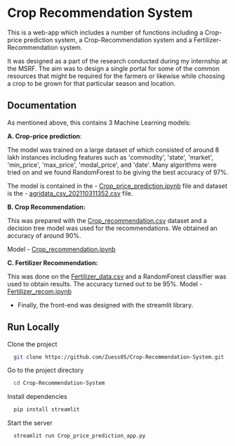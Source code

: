 
# Crop Recommendation System

This is a web-app which includes a number of functions including a Crop-price prediction system,
a Crop-Recommendation system and a Fertilizer-Recommendation system.

It was designed as a part of the research conducted during my internship at the MSRF. 
The aim was to design a single portal for some of the common resources that might 
be required for the farmers or likewise while choosing a crop to be 
grown for that particular season and location. 


## Documentation
As mentioned above, this contains 3 Machine Learning models:

**A. Crop-price prediction**: 
                        
The model was trained on a large dataset of
which consisted of around 8 lakh instances including features such 
as 'commodity', 'state', 'market', 'min_price', 'max_price', 
'modal_price', and 'date'. Many algorithms were tried on and we 
found RandomForest to be giving the best accuracy of 97%. 
       
The model is contained in the - [Crop_price_prediction.ipynb](https://github.com/Zuess05/Crop-Recommendation-System/blob/main/Crop_Price_prediction.ipynb) file
and dataset is the - [agridata_csv_202110311352.csv](https://github.com/Zuess05/Crop-Recommendation-System/blob/main/agridata_csv_202110311352.csv) file.  
    
**B. Crop Recommendation:**

This was prepared with the [Crop_recommendation.csv](https://github.com/Zuess05/Crop-Recommendation-System/blob/main/Crop_recommendation.csv) dataset and 
a decision tree model was used for the recommendations. We obtained an accuracy of 
around 90%.

Model - [Crop_recommendation.ipynb](https://github.com/Zuess05/Crop-Recommendation-System/blob/main/crop_recomm_msrf.ipynb)

**C. Fertilizer Recommendation:**

This was done on the [Fertilizer_data.csv](https://github.com/Zuess05/Crop-Recommendation-System/blob/main/Fertilizer%20Prediction.csv) and a RandomForest classifier was
used to obtain results. The accuracy turned out to be 95%. Model - [Fertilizer_recom.ipynb](https://github.com/Zuess05/Crop-Recommendation-System/blob/main/Fertilizer_prediction_msrf%20(1).ipynb)


- Finally, the front-end was designed with the streamlit library. 


           



## Run Locally

Clone the project

```bash
  git clone https://github.com/Zuess05/Crop-Recommendation-System.git
```

Go to the project directory

```bash
  cd Crop-Recommendation-System
```

Install dependencies

```bash
  pip install streamlit
```

Start the server

```bash
  streamlit run Crop_price_prediction_app.py
```

